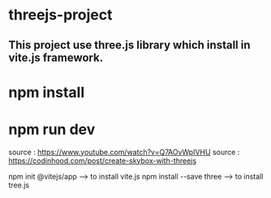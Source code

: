# threejs-project
## This project use three.js library which install in vite.js framework.

# npm install 
# npm run dev

source : https://www.youtube.com/watch?v=Q7AOvWpIVHU
source : https://codinhood.com/post/create-skybox-with-threejs


npm init @vitejs/app  --> to install vite.js
npm install --save three --> to install tree.js
